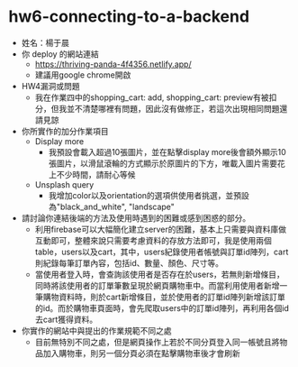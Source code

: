 # hw6-connecting-to-a-backend
- 姓名：楊于晨
- 你 deploy 的網站連結
    - https://thriving-panda-4f4356.netlify.app/
    - 建議用google chrome開啟
- HW4漏洞或問題
    - 我在作業四中的shopping_cart: add, shopping_cart: preview有被扣分，但我並不清楚哪裡有問題，因此沒有做修正，若這次出現相同問題還請見諒
- 你所實作的加分作業項目
    - Display more
        - 我預設會載入超過10張圖片，並在點擊display more後會額外顯示10張圖片，以滑鼠滾輪的方式顯示於原圖片的下方，唯載入圖片需要花上不少時間，請耐心等候
    - Unsplash query
        - 我增加color以及orientation的選項供使用者挑選，並預設為"black_and_white", "landscape"
- 請討論你連結後端的方法及使用時遇到的困難或感到困惑的部分。
    - 利用firebase可以大幅簡化建立server的困難，基本上只需要與資料庫做互動即可，整體來說只需要考慮資料的存放方法即可，我是使用兩個table，users以及cart，其中，users紀錄使用者帳號與訂單id陣列，cart則紀錄每筆訂單內容，包括id、數量、顏色、尺寸等。
    - 當使用者登入時，會查詢該使用者是否存在於users，若無則新增條目，同時將該使用者的訂單筆數呈現於網頁購物車中。而當利用使用者新增一筆購物資料時，則於cart新增條目，並於使用者的訂單id陣列新增該訂單的id。而於購物車頁面時，會先爬取users中的訂單id陣列，再利用各個id去cart獲得資料。
- 你實作的網站中與提出的作業規範不同之處
    - 目前無特別不同之處，但是網頁操作上若於不同分頁登入同一帳號且將物品加入購物車，則另一個分頁必須在點擊購物車後才會刷新